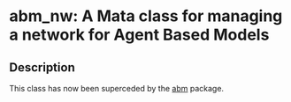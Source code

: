 # abm_nw: A Mata class for managing a network for Agent Based Models

## Description
This class has now been superceded by the [abm](https://github.com/maartenteaches/abm) package.
